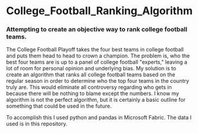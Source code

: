 # College_Football_Ranking_Algorithm
### Attempting to create an objective way to rank college football teams.

The College Football Playoff takes the four best teams in college football and puts them head to head to crown a champion. The problem is, who the best four teams are is up to a panel of college football "experts," leaving a lot of room for personal opinion and underlying bias. My solution is to create an algorithm that ranks all college football teams based on the regular season in order to determine who the top four teams in the country truly are. This would eliminate all controversy regarding who gets in because there will be nothing to blame except the numbers. I know my algorithm is not the perfect algorithm, but it is certainly a basic outline for something that could be used in the future.

To accomplish this I used python and pandas in Microsoft Fabric. The data I used is in this repository.
